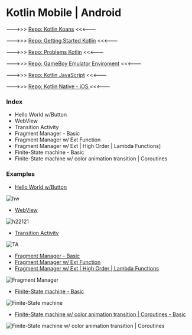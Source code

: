 # Kotlin Mobile | Android 

--->>>  [Repo: Kotlin Koans](https://github.com/vicboma1/Kotlin-koans)   <<<---

--->>>  [Repo: Getting Started Kotlin](https://github.com/vicboma1/GettingStartedKotlin)   <<<---

--->>>   [Repo: Problems Kotlin](https://github.com/vicboma1/Kotlin-Examples-Problems/blob/master/README.md)   <<<---

--->>>   [Repo: GameBoy Emulator Enviroment](https://github.com/vicboma1/GameBoyEmulatorEnvironment)   <<<---

--->>> [Repo: Kotlin JavaScript](https://github.com/vicboma1/kotlinJavaScript)  <<<---

--->>> [Repo: Kotlin Native - iOS ](https://github.com/vicboma1/Kotlin-Native-iOS)  <<<---


### Index 

* Hello World w/Button
* WebView
* Transition Activity
* Fragment Manager - Basic
* Fragment Manager w/ Ext Function
* Fragment Manager w/ Ext | High Order | Lambda Functions]
* Finite-State machine - Basic 
* Finite-State machine w/ color animation transition  | Coroutines 



### Examples

* [Hello World w/Button](https://github.com/vicboma1/KotlinMobilePoC_MasterUV2018/tree/master/MyApplication0)

![hw](https://raw.githubusercontent.com/vicboma1/KotlinMobilePoC_MasterUV2018/master/Assets/ex0.gif)

* [WebView](https://github.com/vicboma1/KotlinMobilePoC_MasterUV2018/tree/master/MyApplication9)
  
![h22121](https://raw.githubusercontent.com/vicboma1/KotlinMobilePoC_MasterUV2018/master/Assets/webView.gif)

* [Transition Activity](https://github.com/vicboma1/KotlinMobilePoC_MasterUV2018/tree/master/MyApplication1)

![TA](https://raw.githubusercontent.com/vicboma1/KotlinMobilePoC_MasterUV2018/master/Assets/ex01.gif)

* [Fragment Manager - Basic](https://github.com/vicboma1/KotlinMobilePoC_MasterUV2018/tree/master/MyApplication5)
* [Fragment Manager w/ Ext Function](https://github.com/vicboma1/KotlinMobilePoC_MasterUV2018/tree/master/MyApplication5Ext)
* [Fragment Manager w/ Ext | High Order | Lambda Functions](https://github.com/vicboma1/KotlinMobilePoC_MasterUV2018/tree/master/MyApplication5H)

![Fragment Manager](https://raw.githubusercontent.com/vicboma1/KotlinMobilePoC_MasterUV2018/master/Assets/ex1.gif)


* [Finite-State machine - Basic ](https://github.com/vicboma1/KotlinMobilePoC_MasterUV2018/tree/master/MyApplication7)

![Finite-State machine](https://raw.githubusercontent.com/vicboma1/KotlinMobilePoC_MasterUV2018/master/Assets/ex2.gif)

* [Finite-State machine w/ color animation transition | Coroutines - Basic ](https://github.com/vicboma1/KotlinMobilePoC_MasterUV2018/tree/master/MyApplication8)

![Finite-State machine w/ color animation transition  | Coroutines ](https://raw.githubusercontent.com/vicboma1/KotlinMobilePoC_MasterUV2018/master/Assets/ex8.gif)






















```

```
